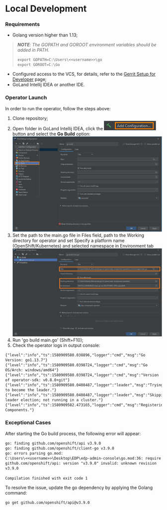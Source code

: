 # Local Development
### Requirements
* Golang version higher than 1.13;

>_**NOTE**: The GOPATH and GOROOT environment variables should be added in PATH._
>```
>export GOPATH=C:\Users\<<username>>\go
>export GOROOT=C:\Go
>```

* Configured access to the VCS, for details, refer to the [Gerrit Setup for Developer](https://kb.epam.com/display/EPMDEDP/Gerrit+Setup+for+Developer) page;
* GoLand Intellij IDEA or another IDE.

### Operator Launch
In order to run the operator, follow the steps above:

1. Clone repository;
2. Open folder in GoLand Intellij IDEA, click the ![add_config_button](../readme-resource/add_config_button.png "add_config_button") button and select the **Go Build** option:
![add_configuration](../readme-resource/add_configuration.png "add_configuration") 
3. Set the path to the main.go file in Files field, path to the Working directory for operator and set Specify a platform name (OpenShift/Kubernetes) and selected namespace in Environment tab
![build-config](../readme-resource/build_config.png "build-config") 
4. Run 'go build main.go' (Shift+F10);
5. Check the operator logs in output console: 
```
{"level":"info","ts":1580909580.038896,"logger":"cmd","msg":"Go Version: go1.13.7"}
{"level":"info","ts":1580909580.0398724,"logger":"cmd","msg":"Go OS/Arch: windows/amd64"}
{"level":"info","ts":1580909580.0398724,"logger":"cmd","msg":"Version of operator-sdk: v0.8.0+git"}
{"level":"info","ts":1580909580.0408487,"logger":"leader","msg":"Trying to become the leader."}
{"level":"info","ts":1580909580.0408487,"logger":"leader","msg":"Skipping leader election; not running in a cluster."}
{"level":"info","ts":1580909582.473165,"logger":"cmd","msg":"Registering Components."}
```

### Exceptional Cases
After starting the Go build process, the following error will appear: 
```
go: finding github.com/openshift/api v3.9.0
go: finding github.com/openshift/client-go v3.9.0
go: errors parsing go.mod:
C:\Users\<<username>>\Desktop\EDP\edp-admin-console\go.mod:36: require github.com/openshift/api: version "v3.9.0" invalid: unknown revision v3.9.0

Compilation finished with exit code 1
```
To resolve the issue, update the go dependency by applying the Golang command:

```
go get github.com/openshift/api@v3.9.0
```